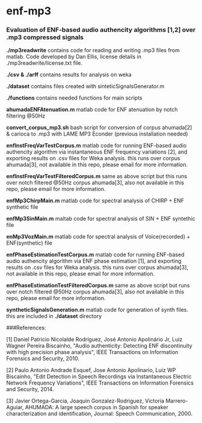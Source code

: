 # enf-mp3
### Evaluation of ENF-based audio authencity algorithms [1,2] over .mp3 compressed signals

__./mp3readwrite__ contains code for reading and writing .mp3 files from matlab. Code developed by Dan Ellis, license details in ./mp3readwrite/license.txt file.

__./csv & ./arff__ contains results for analysis on weka

__./dataset__ contains files created with sinteticSignalsGenerator.m

__./functions__ contains needed functions for main scripts

__ahumadaENFAtenuation.m__ matlab code for ENF atenuation by notch filtering @50Hz

__convert_corpus_mp3.sh__ bash script for conversion of corpus ahumada[2] & carioca to .mp3 with LAME MP3 Econder (previous installation needed)

__enfInstFreqVarTestCorpus.m__ matlab code for running ENF-based audio authencity algorithm via instantaneous ENF frequency variations [2], and exporting results on .csv files for Weka analysis. this runs over corpus ahumada[3], not available in this repo, please email for more information.

__enfInstFreqVarTestFilteredCorpus.m__ same as above script but this runs over notch filtered @50Hz corpus ahumada[3], also not available in this repo, please email for more information.

__enfMp3ChirpMain.m__ matlab code for spectral analysis of CHIRP + ENF synthetic file

__enfMp3SinMain.m__ maltab code for spectral analysis of SIN + ENF syntethic file

__enMp3VozMain.m__ matlab code for spectral analysis of Voice(recorded) + ENF(synthetic) file

__enfPhaseEstimationTestCorpus.m__ matlab code for running ENF-based audio authencity algorithm via ENF phase estimation [1], and exporting results on .csv files for Weka analysis. this runs over corpus ahumada[3], not available in this repo, please email for more information.

__enfPhaseEstimationTestFilteredCorpus.m__ same as above script but runs over notch filtered @50Hz corpus ahumada[3], also not available in this repo, please email for more information.

__syntheticSignalsGeneration.m__ matlab code for generation of synth files. this are included in __./dataset__ directory

###References:

[1] Daniel Patricio Nicolalde Rodríguez, José Antonio Apolinário Jr, Luiz Wagner Pereira Biscainho, "Audio authenticity: Detecting ENF discontinuity with high precision phase analysis", IEEE Transactions on Information Forensics and Security, 2010.

[2] Paulo Antonio Andrade Esquef, Jose Antonio Apolinario, Luiz WP Biscainho, "Edit Detection in Speech Recordings via Instantaneous Electric Network Frequency Variations", IEEE Transactions on Information Forensics and Security, 2014. 

[3] Javier Ortega-Garcia, Joaquin Gonzalez-Rodriguez, Victoria Marrero-Aguiar, AHUMADA: A large speech corpus in Spanish for speaker characterization and identification, Journal: Speech Communication, 2000.


